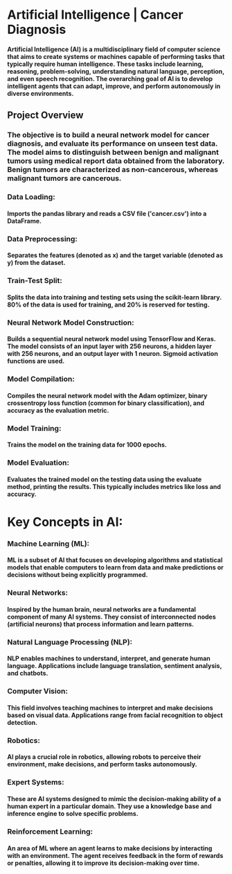 # Artificial Intelligence | Cancer Diagnosis

#### Artificial Intelligence (AI) is a multidisciplinary field of computer science that aims to create systems or machines capable of performing tasks that typically require human intelligence. These tasks include learning, reasoning, problem-solving, understanding natural language, perception, and even speech recognition. The overarching goal of AI is to develop intelligent agents that can adapt, improve, and perform autonomously in diverse environments.

## Project Overview

### The objective is to build a neural network model for cancer diagnosis, and evaluate its performance on unseen test data. The model aims to distinguish between benign and malignant tumors using medical report data obtained from the laboratory. Benign tumors are characterized as non-cancerous, whereas malignant tumors are cancerous.

### Data Loading:

#### Imports the pandas library and reads a CSV file ('cancer.csv') into a DataFrame.

### Data Preprocessing:

#### Separates the features (denoted as x) and the target variable (denoted as y) from the dataset.

### Train-Test Split:

#### Splits the data into training and testing sets using the scikit-learn library. 80% of the data is used for training, and 20% is reserved for testing.

### Neural Network Model Construction:

#### Builds a sequential neural network model using TensorFlow and Keras. The model consists of an input layer with 256 neurons, a hidden layer with 256 neurons, and an output layer with 1 neuron. Sigmoid activation functions are used.

### Model Compilation:

#### Compiles the neural network model with the Adam optimizer, binary crossentropy loss function (common for binary classification), and accuracy as the evaluation metric.

### Model Training:

#### Trains the model on the training data for 1000 epochs.

### Model Evaluation:

#### Evaluates the trained model on the testing data using the evaluate method, printing the results. This typically includes metrics like loss and accuracy.



# Key Concepts in AI:

### Machine Learning (ML):

#### ML is a subset of AI that focuses on developing algorithms and statistical models that enable computers to learn from data and make predictions or decisions without being explicitly programmed.

### Neural Networks:

#### Inspired by the human brain, neural networks are a fundamental component of many AI systems. They consist of interconnected nodes (artificial neurons) that process information and learn patterns.

### Natural Language Processing (NLP):

#### NLP enables machines to understand, interpret, and generate human language. Applications include language translation, sentiment analysis, and chatbots.

### Computer Vision:

#### This field involves teaching machines to interpret and make decisions based on visual data. Applications range from facial recognition to object detection.

### Robotics:

#### AI plays a crucial role in robotics, allowing robots to perceive their environment, make decisions, and perform tasks autonomously.

### Expert Systems:

#### These are AI systems designed to mimic the decision-making ability of a human expert in a particular domain. They use a knowledge base and inference engine to solve specific problems.

### Reinforcement Learning:

#### An area of ML where an agent learns to make decisions by interacting with an environment. The agent receives feedback in the form of rewards or penalties, allowing it to improve its decision-making over time.